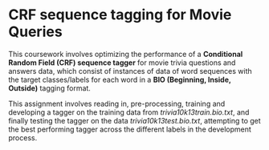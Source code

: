 # CRF sequence tagging for Movie Queries

This coursework involves optimizing the performance of a **Conditional Random Field (CRF) sequence tagger** for movie trivia questions and answers data, which consist of instances of data of word sequences with the target classes/labels for each word in a **BIO (Beginning, Inside, Outside)** tagging format. 

This assignment involves reading in, pre-processing, training and developing a tagger on the training data from *trivia10k13train.bio.txt*, and finally testing the tagger on the data *trivia10k13test.bio.txt*, attempting to get the best performing tagger across the different labels in the development process. 
